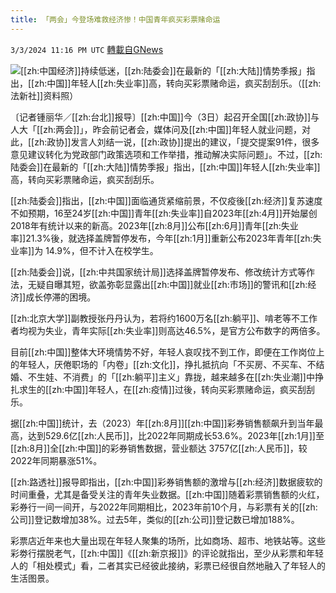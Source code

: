 ```yaml
---
title: 「两会」今登场难救经济惨！中国青年疯买彩票赌命运
---
```

`3/3/2024 11:16 PM UTC` [轉載自GNews](https://gnews.org/articles/2361942)

![](https://img.ltn.com.tw/Upload/business/page/800/2024/03/04/4596282_1_1.jpg "")[[zh:中国经济]]持续低迷，[[zh:陆委会]]在最新的「[[zh:大陆]]情势季报」指出，[[zh:中国]]年轻人[[zh:失业率]]高，转向买彩票赌命运，疯买刮刮乐。（[[zh:法新社]]资料照）

〔记者锺丽华／[[zh:台北]]报导〕[[zh:中国]]今（3日）起召开全国[[zh:政协]]与人大「[[zh:两会]]」，昨会前记者会，媒体问及[[zh:中国]]年轻人就业问题，对此，[[zh:政协]]发言人刘结一说，[[zh:政协]]提出的建议，「提交提案91件，很多意见建议转化为党政部门政策选项和工作举措，推动解决实际问题」。不过，[[zh:陆委会]]在最新的「[[zh:大陆]]情势季报」指出，[[zh:中国]]年轻人[[zh:失业率]]高，转向买彩票赌命运，疯买刮刮乐。

[[zh:陆委会]]指出，[[zh:中国]]面临通货紧缩前景，不仅疫後[[zh:经济]]复苏速度不如预期，16至24岁[[zh:中国]]青年[[zh:失业率]]自2023年[[zh:4月]]开始屡创2018年有统计以来的新高。2023年[[zh:8月]]公布[[zh:6月]]青年[[zh:失业率]]21.3%後，就选择盖牌暂停发布，今年[[zh:1月]]重新公布2023年青年[[zh:失业率]]为 14.9%，但不计入在校学生。

[[zh:陆委会]]说，[[zh:中共国家统计局]]选择盖牌暂停发布、修改统计方式等作法，无疑自曝其短，欲盖弥彰显露出[[zh:中国]]就业[[zh:市场]]的警讯和[[zh:经济]]成长停滞的困境。

[[zh:北京大学]]副教授张丹丹认为，若将约1600万名[[zh:躺平]]、啃老等不工作者均视为失业，青年实际[[zh:失业率]]则高达46.5%，是官方公布数字的两倍多。

目前[[zh:中国]]整体大环境情势不好，年轻人哀叹找不到工作，即便在工作岗位上的年轻人，厌倦职场的「内卷」[[zh:文化]]，挣扎抵抗向「不买房、不买车、不结婚、不生娃、不消费」的「[[zh:躺平]]主义」靠拢，越来越多在[[zh:失业潮]]中挣扎求生的[[zh:中国]]年轻人，在[[zh:疫情]]过後，转向买彩票赌命运，疯买刮刮乐。

据[[zh:中国]]统计，去（2023）年[[zh:8月]][[zh:中国]]彩券销售额飙升到当年最高，达到529.6亿[[zh:人民币]]，比2022年同期成长53.6%。2023年[[zh:1月]]至[[zh:8月]]全[[zh:中国]]的彩券销售数据，营业额达 3757亿[[zh:人民币]]，较2022年同期暴涨51%。

[[zh:路透社]]报导即指出，[[zh:中国]]彩券销售额的激增与[[zh:经济]]数据疲软的时间重叠，尤其是备受关注的青年失业数据。[[zh:中国]]随着彩票销售额的火红，彩券行一间一间开，与2022年同期相比，2023年前10个月，与彩票有关的[[zh:公司]]登记数增加38%。过去5年，类似的[[zh:公司]]登记数已增加188%。

彩票店近年来也大量出现在年轻人聚集的场所，比如商场、超市、地铁站等。这些彩劵行摆脱老气，[[zh:中国]]《[[zh:新京报]]》的评论就指出，至少从彩票和年轻人的「相处模式」看，二者其实已经彼此接纳，彩票已经很自然地融入了年轻人的生活图景。
